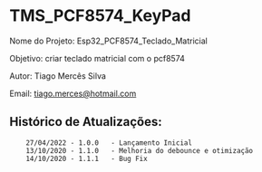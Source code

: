 # TMS_PCF8574_KeyPad

Nome do Projeto: Esp32_PCF8574_Teclado_Matricial

Objetivo: criar teclado matricial com o pcf8574

Autor: Tiago Mercês Silva

Email: tiago.merces@hotmail.com


## Histórico de Atualizações:
        27/04/2022 - 1.0.0   - Lançamento Inicial
        13/10/2020 - 1.1.0   - Melhoria do debounce e otimização
        14/10/2020 - 1.1.1   - Bug Fix

